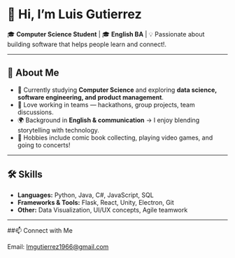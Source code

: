 # 👋 Hi, I’m Luis Gutierrez  

🎓 **Computer Science Student** | 🎓 **English BA** | 💡 Passionate about building software that helps people learn and connect!.  

---

## 🚀 About Me  
- 🌱 Currently studying **Computer Science** and exploring **data science, software engineering, and product management**.   
- 💬 Love working in teams — hackathons, group projects, team discussions. 
- 🌍 Background in **English & communication** → I enjoy blending storytelling with technology.
- 🦸 Hobbies include comic book collecting, playing video games, and going to concerts!

---

## 🛠 Skills  
- **Languages:** Python, Java, C#, JavaScript, SQL  
- **Frameworks & Tools:** Flask, React, Unity, Electron, Git  
- **Other:** Data Visualization, UI/UX concepts, Agile teamwork  

---

##📫 Connect with Me

Email: lmgutierrez1966@gmail.com
